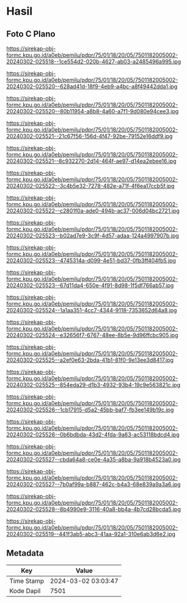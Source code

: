 # Hasil

## Foto C Plano

https://sirekap-obj-formc.kpu.go.id/a0eb/pemilu/pdpr/75/01/18/20/05/7501182005002-20240302-025518--1ce554d2-020b-4627-ab03-a2485496a995.jpg

https://sirekap-obj-formc.kpu.go.id/a0eb/pemilu/pdpr/75/01/18/20/05/7501182005002-20240302-025520--628ad41d-18f9-4eb9-a4bc-a8f49442dda1.jpg

https://sirekap-obj-formc.kpu.go.id/a0eb/pemilu/pdpr/75/01/18/20/05/7501182005002-20240302-025520--80b11954-a8b8-4a60-a7f1-9d080e94cee3.jpg

https://sirekap-obj-formc.kpu.go.id/a0eb/pemilu/pdpr/75/01/18/20/05/7501182005002-20240302-025521--21c67f56-156d-4f47-92be-79152e16ddf9.jpg

https://sirekap-obj-formc.kpu.go.id/a0eb/pemilu/pdpr/75/01/18/20/05/7501182005002-20240302-025521--8c932270-2d14-464f-ae97-d14ea2ebee16.jpg

https://sirekap-obj-formc.kpu.go.id/a0eb/pemilu/pdpr/75/01/18/20/05/7501182005002-20240302-025522--3c4b5e32-7278-482e-a71f-4f6ea17ccb5f.jpg

https://sirekap-obj-formc.kpu.go.id/a0eb/pemilu/pdpr/75/01/18/20/05/7501182005002-20240302-025522--c2801f0a-ade0-494b-ac37-006d04bc2721.jpg

https://sirekap-obj-formc.kpu.go.id/a0eb/pemilu/pdpr/75/01/18/20/05/7501182005002-20240302-025523--b02ad7e9-3c9f-4d57-adaa-124a4997907b.jpg

https://sirekap-obj-formc.kpu.go.id/a0eb/pemilu/pdpr/75/01/18/20/05/7501182005002-20240302-025523--4745314a-d099-4e51-bd37-0fb3ff404fb5.jpg

https://sirekap-obj-formc.kpu.go.id/a0eb/pemilu/pdpr/75/01/18/20/05/7501182005002-20240302-025523--67d11da4-650e-4f91-8d98-1f5df766ab57.jpg

https://sirekap-obj-formc.kpu.go.id/a0eb/pemilu/pdpr/75/01/18/20/05/7501182005002-20240302-025524--1a1aa351-4cc7-4344-9118-7353652d64a8.jpg

https://sirekap-obj-formc.kpu.go.id/a0eb/pemilu/pdpr/75/01/18/20/05/7501182005002-20240302-025524--e32656f7-6767-48ee-8b5e-9d96ffcbc905.jpg

https://sirekap-obj-formc.kpu.go.id/a0eb/pemilu/pdpr/75/01/18/20/05/7501182005002-20240302-025525--a2ef0e63-2bda-41b1-81f0-9e13ee3d8417.jpg

https://sirekap-obj-formc.kpu.go.id/a0eb/pemilu/pdpr/75/01/18/20/05/7501182005002-20240302-025525--854eda29-d1b3-4932-93b4-19c9e563821c.jpg

https://sirekap-obj-formc.kpu.go.id/a0eb/pemilu/pdpr/75/01/18/20/05/7501182005002-20240302-025526--1cb17915-d5a2-45bb-baf7-fb3ee149b19c.jpg

https://sirekap-obj-formc.kpu.go.id/a0eb/pemilu/pdpr/75/01/18/20/05/7501182005002-20240302-025526--0b6bdbda-43d2-4fda-9a63-ac53118bdcd4.jpg

https://sirekap-obj-formc.kpu.go.id/a0eb/pemilu/pdpr/75/01/18/20/05/7501182005002-20240302-025527--cbda64a8-ce0e-4a35-a8ba-9a918b4523a0.jpg

https://sirekap-obj-formc.kpu.go.id/a0eb/pemilu/pdpr/75/01/18/20/05/7501182005002-20240302-025527--7b0af99a-b887-462c-b4a3-68e839a9a3a6.jpg

https://sirekap-obj-formc.kpu.go.id/a0eb/pemilu/pdpr/75/01/18/20/05/7501182005002-20240302-025528--8b4990e9-3116-40a8-bb4a-4b7cd28bcda5.jpg

https://sirekap-obj-formc.kpu.go.id/a0eb/pemilu/pdpr/75/01/18/20/05/7501182005002-20240302-025519--441f3ab5-abc3-41aa-92a1-310e6ab3d6e2.jpg


## Metadata

| Key        | Value               |
| ---------- | ------------------- |
| Time Stamp | 2024-03-02 03:03:47 |
| Kode Dapil | 7501                |



